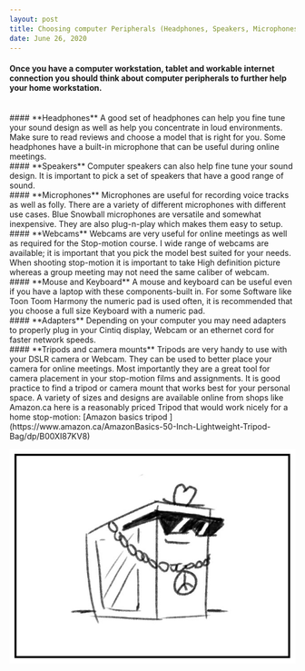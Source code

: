 ```yaml
---
layout: post
title: Choosing computer Peripherals (Headphones, Speakers, Microphones and Webcams)
date: June 26, 2020
--- 
```

#### Once you have a computer workstation, tablet and workable internet connection you should think about computer peripherals to further help your home workstation.  
<br>
#### **Headphones**  
A good set of headphones can help you fine tune your sound design as well as help you concentrate in loud environments.  Make sure to read reviews and choose a model that is right for you.  Some headphones have a built-in microphone that can be useful during online meetings.   
<br>
#### **Speakers** 
Computer speakers can also help fine tune your sound design.  It is important to pick a set of speakers that have a good range of sound.   
<br>
#### **Microphones**  
Microphones are useful for recording voice tracks as well as folly.  There are a variety of different microphones with different use cases.  Blue Snowball microphones are versatile and somewhat inexpensive.  They are also plug-n-play which makes them easy to setup.  
<br>
#### **Webcams**  
Webcams are very useful for online meetings as well as required for the Stop-motion course.  I wide range of webcams are available; it is important that you pick the model best suited for your needs.  When shooting stop-motion it is important to take High definition picture whereas a group meeting may not need the same caliber of webcam.  
<br>
#### **Mouse and Keyboard**  
A mouse and keyboard can be useful even if you have a laptop with these components-built in.  For some Software like Toon Toom Harmony the numeric pad is used often, it is recommended that you choose a full size Keyboard with a numeric pad.  
<br>
#### **Adapters**  
Depending on your computer you may need adapters to properly plug in your Cintiq display, Webcam or an ethernet cord for faster network speeds.  
<br>
#### **Tripods and camera mounts**  
Tripods are very handy to use with your DSLR camera or Webcam. They can be used to better place your camera for online meetings.  Most importantly they are a great tool for camera placement in your stop-motion films and assignments.  It is good practice to find a tripod or camera mount that works best for your personal space. A variety of sizes and designs are available online from shops like Amazon.ca here is a reasonably priced Tripod that would work nicely for a home stop-motion: [Amazon basics tripod ](https://www.amazon.ca/AmazonBasics-50-Inch-Lightweight-Tripod-Bag/dp/B00XI87KV8) 

<p align="center">
<img src="../images/Comp_perfs.jpg">